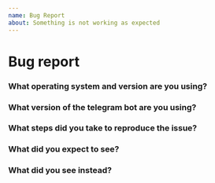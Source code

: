 ```yaml
---
name: Bug Report
about: Something is not working as expected
---
```


<!-- Thank you for contributing to our telegram bot! -->

# Bug report

<!--
Please follow this template.
Before submitting an issue search for duplicates.
-->

### What operating system and version are you using?

<!--
You can run the command bellow. Paste result within a code block.
-->

### What version of the telegram bot are you using?

<!--
You can run the line bellow. Paste the result within a code block.
-->

### What steps did you take to reproduce the issue?

### What did you expect to see?

### What did you see instead?
